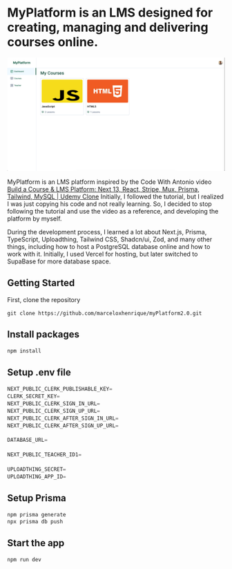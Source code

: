 # MyPlatform is an LMS designed for creating, managing and delivering courses online.

![MyPlatform dashboard page](public/MyPlatform_Dashboard.png)

MyPlatform is an LMS platform inspired by the Code With Antonio video [Build a Course & LMS Platform: Next 13, React, Stripe, Mux, Prisma, Tailwind, MySQL | Udemy Clone](https://www.youtube.com/watch?v=Big_aFLmekI)
Initially, I followed the tutorial, but I realized I was just copying his code and not really learning. So, I decided to stop following the tutorial and use the video as a reference, and developing the platform by myself.

During the development process, I learned a lot about Next.js, Prisma, TypeScript, Uploadthing, Tailwind CSS, Shadcn/ui, Zod, and many other things, including how to host a PostgreSQL database online and how to work with it. Initially, I used Vercel for hosting, but later switched to SupaBase for more database space.

## Getting Started

First, clone the repository

```shell
git clone https://github.com/marceloxhenrique/myPlatform2.0.git
```

## Install packages

```shell
npm install
```

## Setup .env file

```js
NEXT_PUBLIC_CLERK_PUBLISHABLE_KEY=
CLERK_SECRET_KEY=
NEXT_PUBLIC_CLERK_SIGN_IN_URL=
NEXT_PUBLIC_CLERK_SIGN_UP_URL=
NEXT_PUBLIC_CLERK_AFTER_SIGN_IN_URL=
NEXT_PUBLIC_CLERK_AFTER_SIGN_UP_URL=

DATABASE_URL=

NEXT_PUBLIC_TEACHER_ID1=

UPLOADTHING_SECRET=
UPLOADTHING_APP_ID=
```

## Setup Prisma

```shell
npm prisma generate
npx prisma db push
```

## Start the app

```shell
npm run dev
```
